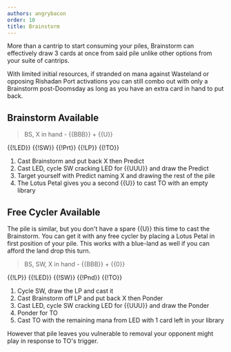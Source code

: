 ```yaml
---
authors: angrybacon
order: 10
title: Brainstorm
---
```


More than a cantrip to start consuming your piles, Brainstorm can effectively
draw 3 cards at once from said pile unlike other options from your suite of
cantrips.

With limited initial resources, if stranded on mana against Wasteland or
opposing Rishadan Port activations you can still combo out with only a
Brainstorm post-Doomsday as long as you have an extra card in hand to put back.

## Brainstorm Available

> BS, X in hand - {{BBB}} + {{U}}

<row variant="pile">{{!LED}} {{!SW}} {{!Prt}} {{!LP}} {{!TO}}</row>

1. Cast Brainstorm and put back X then Predict
1. Cast LED, cycle SW cracking LED for {{UUU}} and draw the Predict
1. Target yourself with Predict naming X and drawing the rest of the pile
1. The Lotus Petal gives you a second {{U}} to cast TO with an empty library

## Free Cycler Available

The pile is similar, but you don't have a spare {{U}} this time to cast the
Brainstorm. You can get it with any free cycler by placing a Lotus Petal in
first position of your pile. This works with a blue-land as well if you can
afford the land drop this turn.

> BS, SW, X in hand - {{BBB}} + {{0}}

<row variant="pile">{{!LP}} {{!LED}} {{!SW}} {{!Pnd}} {{!TO}}</row>

1. Cycle SW, draw the LP and cast it
1. Cast Brainstorm off LP and put back X then Ponder
1. Cast LED, cycle SW cracking LED for {{UUU}} and draw the Ponder
1. Ponder for TO
1. Cast TO with the remaining mana from LED with 1 card left in your library

However that pile leaves you vulnerable to removal your opponent might play in
response to TO's trigger.
